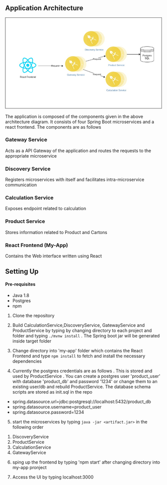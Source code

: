 ## Application Architecture

![Arch diagram](./arch_diagram.jpg?raw=true "Architecture Diagram")

The application is composed of the components given in the above architecture diagram.
It consists of four Spring Boot microservices and a react frontend. The components are as follows

### Gateway Service

Acts as a API Gateway of the application and routes the requests to the appropriate microservice

### Discovery Service

Registers microservices with itself and facilitates intra-microservice communication

### Calculation Service

Exposes endpoint related to calculation

### Product Service

Stores information related to Product and Cartons

### React Frontend (My-App)

Contains the Web interface written using React

## Setting Up

#### Pre-requisites

* Java 1.8
* Postgres
* npm

1) Clone the repository

2) Build CalculationService,DiscoveryService, GatewayService and ProductService by typing by changing directory to each project and folder and typing 
`./mvnw install` . The Spring boot jar will be generated inside target folder

3) Change directory into 'my-app' folder which contains the React Frontend and type `npm install` to fetch and install the necessary dependencies

4) Currently the postgres credentials are as follows . This is stored and used by ProductService . You can create a postgres user 'product_user' with database 'product_db' and password '1234' or change them to an existing user/db and rebuild ProductService. The database schema scripts are stored as init.sql in the repo

* spring.datasource.url=jdbc:postgresql://localhost:5432/product_db
* spring.datasource.username=product_user
* spring.datasource.password=1234

5) start the microservices by typing `java -jar <artifact.jar>` in the following order

1. DiscoveryService
2. ProductService
3. CalculationService
4. GatewayService

6) sping up the frontend by typing 'npm start' after changing directory into my-app pronject

7) Access the UI by typing localhost:3000



